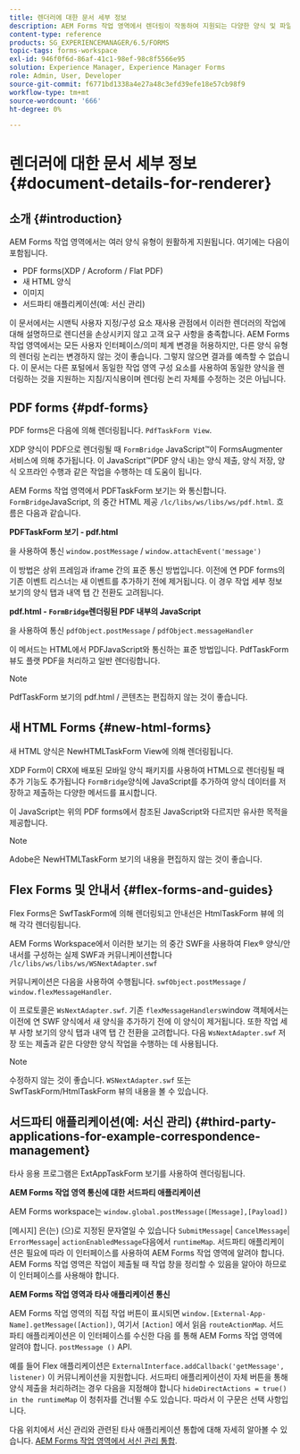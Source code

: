 ```yaml
---
title: 렌더러에 대한 문서 세부 정보
description: AEM Forms 작업 영역에서 렌더링이 작동하여 지원되는 다양한 양식 및 파일 유형을 렌더링하는 방법에 대한 개념 정보입니다.
content-type: reference
products: SG_EXPERIENCEMANAGER/6.5/FORMS
topic-tags: forms-workspace
exl-id: 946f0f6d-86af-41c1-98ef-98c8f5566e95
solution: Experience Manager, Experience Manager Forms
role: Admin, User, Developer
source-git-commit: f6771bd1338a4e27a48c3efd39efe18e57cb98f9
workflow-type: tm+mt
source-wordcount: '666'
ht-degree: 0%

---
```


# 렌더러에 대한 문서 세부 정보 {#document-details-for-renderer}

## 소개 {#introduction}

AEM Forms 작업 영역에서는 여러 양식 유형이 원활하게 지원됩니다. 여기에는 다음이 포함됩니다.

* PDF forms(XDP / Acroform / Flat PDF)
* 새 HTML 양식
* 이미지
* 서드파티 애플리케이션(예: 서신 관리)

이 문서에서는 시맨틱 사용자 지정/구성 요소 재사용 관점에서 이러한 렌더러의 작업에 대해 설명하므로 렌디션을 손상시키지 않고 고객 요구 사항을 충족합니다. AEM Forms 작업 영역에서는 모든 사용자 인터페이스/의미 체계 변경을 허용하지만, 다른 양식 유형의 렌더링 논리는 변경하지 않는 것이 좋습니다. 그렇지 않으면 결과를 예측할 수 없습니다. 이 문서는 다른 포털에서 동일한 작업 영역 구성 요소를 사용하여 동일한 양식을 렌더링하는 것을 지원하는 지침/지식용이며 렌더링 논리 자체를 수정하는 것은 아닙니다.

## PDF forms {#pdf-forms}

PDF forms은 다음에 의해 렌더링됩니다. `PdfTaskForm View`.

XDP 양식이 PDF으로 렌더링될 때 `FormBridge` JavaScript™이 FormsAugmenter 서비스에 의해 추가됩니다. 이 JavaScript™(PDF 양식 내)는 양식 제출, 양식 저장, 양식 오프라인 수행과 같은 작업을 수행하는 데 도움이 됩니다.

AEM Forms 작업 영역에서 PDFTaskForm 보기는 와 통신합니다. `FormBridge`JavaScript, 의 중간 HTML 제공 `/lc/libs/ws/libs/ws/pdf.html`. 흐름은 다음과 같습니다.

**PDFTaskForm 보기 - pdf.html**

을 사용하여 통신 `window.postMessage` / `window.attachEvent('message')`

이 방법은 상위 프레임과 iframe 간의 표준 통신 방법입니다. 이전에 연 PDF forms의 기존 이벤트 리스너는 새 이벤트를 추가하기 전에 제거됩니다. 이 경우 작업 세부 정보 보기의 양식 탭과 내역 탭 간 전환도 고려됩니다.

**pdf.html - `FormBridge`렌더링된 PDF 내부의 JavaScript**

을 사용하여 통신 `pdfObject.postMessage` / `pdfObject.messageHandler`

이 메서드는 HTML에서 PDFJavaScript와 통신하는 표준 방법입니다. PdfTaskForm 뷰도 플랫 PDF을 처리하고 일반 렌더링합니다.

>[!NOTE]
>
>PdfTaskForm 보기의 pdf.html / 콘텐츠는 편집하지 않는 것이 좋습니다.

## 새 HTML Forms {#new-html-forms}

새 HTML 양식은 NewHTMLTaskForm View에 의해 렌더링됩니다.

XDP Form이 CRX에 배포된 모바일 양식 패키지를 사용하여 HTML으로 렌더링될 때 추가 기능도 추가됩니다 `FormBridge`양식에 JavaScript를 추가하여 양식 데이터를 저장하고 제출하는 다양한 메서드를 표시합니다.

이 JavaScript는 위의 PDF forms에서 참조된 JavaScript와 다르지만 유사한 목적을 제공합니다.

>[!NOTE]
>
>Adobe은 NewHTMLTaskForm 보기의 내용을 편집하지 않는 것이 좋습니다.

## Flex Forms 및 안내서 {#flex-forms-and-guides}

Flex Forms은 SwfTaskForm에 의해 렌더링되고 안내선은 HtmlTaskForm 뷰에 의해 각각 렌더링됩니다.

AEM Forms Workspace에서 이러한 보기는 의 중간 SWF을 사용하여 Flex® 양식/안내서를 구성하는 실제 SWF과 커뮤니케이션합니다 `/lc/libs/ws/libs/ws/WSNextAdapter.swf`

커뮤니케이션은 다음을 사용하여 수행됩니다. `swfObject.postMessage` / `window.flexMessageHandler`.

이 프로토콜은 `WsNextAdapter.swf`. 기존 `flexMessageHandlers`window 객체에서는 이전에 연 SWF 양식에서 새 양식을 추가하기 전에 이 양식이 제거됩니다. 또한 작업 세부 사항 보기의 양식 탭과 내역 탭 간 전환을 고려합니다. 다음 `WsNextAdapter.swf` 저장 또는 제출과 같은 다양한 양식 작업을 수행하는 데 사용됩니다.

>[!NOTE]
>
>수정하지 않는 것이 좋습니다. `WSNextAdapter.swf` 또는 SwfTaskForm/HtmlTaskForm 뷰의 내용을 볼 수 있습니다.

## 서드파티 애플리케이션(예: 서신 관리) {#third-party-applications-for-example-correspondence-management}

타사 응용 프로그램은 ExtAppTaskForm 보기를 사용하여 렌더링됩니다.

**AEM Forms 작업 영역 통신에 대한 서드파티 애플리케이션**

AEM Forms workspace는 `window.global.postMessage([Message],[Payload])`

[메시지] 은(는) (으)로 지정된 문자열일 수 있습니다 `SubmitMessage`| `CancelMessage`| `ErrorMessage`| `actionEnabledMessage`다음에서 `runtimeMap`. 서드파티 애플리케이션은 필요에 따라 이 인터페이스를 사용하여 AEM Forms 작업 영역에 알려야 합니다. AEM Forms 작업 영역은 작업이 제출될 때 작업 창을 정리할 수 있음을 알아야 하므로 이 인터페이스를 사용해야 합니다.

**AEM Forms 작업 영역과 타사 애플리케이션 통신**

AEM Forms 작업 영역의 직접 작업 버튼이 표시되면 `window.[External-App-Name].getMessage([Action])`, 여기서 `[Action]` 에서 읽음 `routeActionMap`. 서드파티 애플리케이션은 이 인터페이스를 수신한 다음 를 통해 AEM Forms 작업 영역에 알려야 합니다. `postMessage ()` API.

예를 들어 Flex 애플리케이션은 `ExternalInterface.addCallback('getMessage', listener)` 이 커뮤니케이션을 지원합니다. 서드파티 애플리케이션이 자체 버튼을 통해 양식 제출을 처리하려는 경우 다음을 지정해야 합니다 `hideDirectActions = true() in the runtimeMap` 이 청취자를 건너뛸 수도 있습니다. 따라서 이 구문은 선택 사항입니다.

다음 위치에서 서신 관리와 관련된 타사 애플리케이션 통합에 대해 자세히 알아볼 수 있습니다. [AEM Forms 작업 영역에서 서신 관리 통합](/help/forms/using/integrating-correspondence-management-html-workspace.md).
